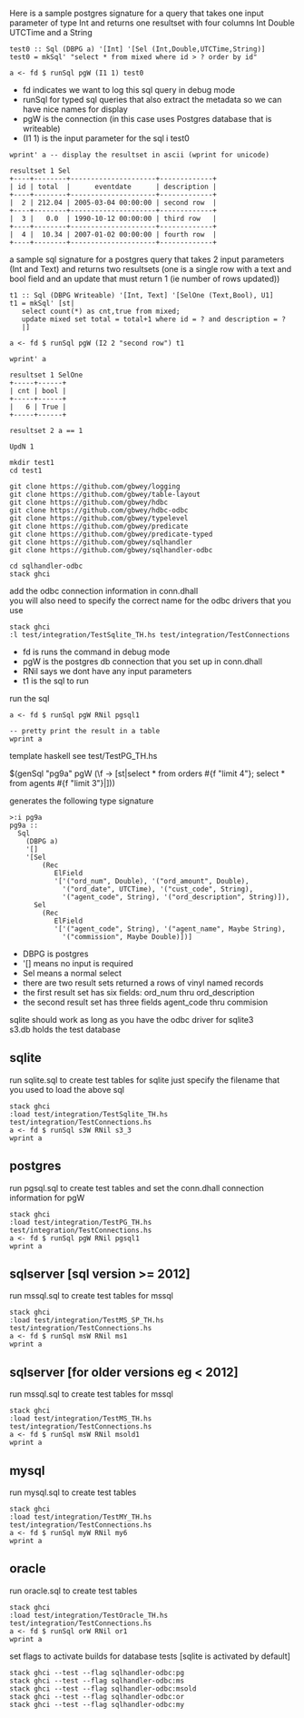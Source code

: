 Here is a sample postgres signature for a query that takes one input parameter of type Int and returns one resultset with four columns Int Double UTCTime and a String
```
test0 :: Sql (DBPG a) '[Int] '[Sel (Int,Double,UTCTime,String)]
test0 = mkSql' "select * from mixed where id > ? order by id"

a <- fd $ runSql pgW (I1 1) test0
```

* fd indicates we want to log this sql query in debug mode
* runSql for typed sql queries that also extract the metadata so we can have nice names for display
* pgW is the connection (in this case uses Postgres database that is writeable)
* (I1 1) is the input parameter for the sql i test0

```
wprint' a -- display the resultset in ascii (wprint for unicode)

resultset 1 Sel
+----+--------+---------------------+-------------+
| id | total  |      eventdate      | description |
+----+--------+---------------------+-------------+
|  2 | 212.04 | 2005-03-04 00:00:00 | second row  |
+----+--------+---------------------+-------------+
|  3 |   0.0  | 1990-10-12 00:00:00 | third row   |
+----+--------+---------------------+-------------+
|  4 |  10.34 | 2007-01-02 00:00:00 | fourth row  |
+----+--------+---------------------+-------------+
```

a sample sql signature for a postgres query that takes 2 input parameters (Int and Text)
and returns two resultsets (one is a single row with a text and bool field and an update that must return 1 (ie number of rows updated))

```
t1 :: Sql (DBPG Writeable) '[Int, Text] '[SelOne (Text,Bool), U1]
t1 = mkSql' [st|
   select count(*) as cnt,true from mixed;
   update mixed set total = total+1 where id = ? and description = ?
   |]

a <- fd $ runSql pgW (I2 2 "second row") t1

wprint' a
```
```
resultset 1 SelOne
+-----+------+
| cnt | bool |
+-----+------+
|   6 | True |
+-----+------+

resultset 2 a == 1

UpdN 1
```

```
mkdir test1
cd test1

git clone https://github.com/gbwey/logging
git clone https://github.com/gbwey/table-layout
git clone https://github.com/gbwey/hdbc
git clone https://github.com/gbwey/hdbc-odbc
git clone https://github.com/gbwey/typelevel
git clone https://github.com/gbwey/predicate
git clone https://github.com/gbwey/predicate-typed
git clone https://github.com/gbwey/sqlhandler
git clone https://github.com/gbwey/sqlhandler-odbc

cd sqlhandler-odbc
stack ghci
```

add the odbc connection information in conn.dhall\
you will also need to specify the correct name for the odbc drivers that you use

```
stack ghci
:l test/integration/TestSqlite_TH.hs test/integration/TestConnections
```


* fd is runs the command in debug mode
* pgW is the postgres db connection that you set up in conn.dhall
* RNil says we dont have any input parameters
* t1 is the sql to run

run the sql
```
a <- fd $ runSql pgW RNil pgsql1

-- pretty print the result in a table
wprint a
```
template haskell see test/TestPG_TH.hs

$(genSql "pg9a" pgW (\f -> [st|select * from orders #{f "limit 4"}; select * from agents #{f "limit 3"}|]))

generates the following type signature
```
>:i pg9a
pg9a ::
  Sql
    (DBPG a)
    '[]
    '[Sel
        (Rec
           ElField
           '['("ord_num", Double), '("ord_amount", Double),
             '("ord_date", UTCTime), '("cust_code", String),
             '("agent_code", String), '("ord_description", String)]),
      Sel
        (Rec
           ElField
           '['("agent_code", String), '("agent_name", Maybe String),
             '("commission", Maybe Double)])]
```

* DBPG is postgres
* '[] means no input is required
* Sel means a normal select
* there are two result sets returned a rows of vinyl named records
* the first result set has six fields: ord_num thru ord_description
* the second result set has three fields agent_code thru commision

sqlite should work as long as you have the odbc driver for sqlite3\
s3.db holds the test database

sqlite
------

run sqlite.sql to create test tables for sqlite
just specify the filename that you used to load the above sql

```
stack ghci
:load test/integration/TestSqlite_TH.hs test/integration/TestConnections.hs
a <- fd $ runSql s3W RNil s3_3
wprint a
```
postgres
--------

run pgsql.sql to create test tables and set the conn.dhall connection information for pgW

```
stack ghci
:load test/integration/TestPG_TH.hs test/integration/TestConnections.hs
a <- fd $ runSql pgW RNil pgsql1
wprint a
```

sqlserver [sql version >= 2012]
---------

run mssql.sql to create test tables for mssql

```
stack ghci
:load test/integration/TestMS_SP_TH.hs test/integration/TestConnections.hs
a <- fd $ runSql msW RNil ms1
wprint a
```

sqlserver [for older versions eg < 2012]
---------

run mssql.sql to create test tables for mssql

```
stack ghci
:load test/integration/TestMS_TH.hs test/integration/TestConnections.hs
a <- fd $ runSql msW RNil msold1
wprint a
```

mysql
-----

run mysql.sql to create test tables

```
stack ghci
:load test/integration/TestMY_TH.hs test/integration/TestConnections.hs
a <- fd $ runSql myW RNil my6
wprint a
```

oracle
------

run oracle.sql to create test tables

```
stack ghci
:load test/integration/TestOracle_TH.hs test/integration/TestConnections.hs
a <- fd $ runSql orW RNil or1
wprint a
```

set flags to activate builds for database tests [sqlite is activated by default]
```
stack ghci --test --flag sqlhandler-odbc:pg
stack ghci --test --flag sqlhandler-odbc:ms
stack ghci --test --flag sqlhandler-odbc:msold
stack ghci --test --flag sqlhandler-odbc:or
stack ghci --test --flag sqlhandler-odbc:my
```
